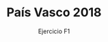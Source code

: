 ---
title: País Vasco 2018
url: "/recursos-fisica-quimica/oposiciones/fisica/pais-vasco-2018-f1"
subtitle: Ejercicio F1
summary: Ejercicio F1.
authors:
- rodrigo-alcaraz-de-la-osa
- jesica-sanchez-mazon
tags:
- oposiciones
- ondas
categories:
- Física

_build:
  render: never

# Optional external URL for project (replaces project detail page).
external_link: "https://rodrigoalcarazdelaosa.me/recursos-fisica-quimica/oposiciones/fisica/pais-vasco-2018-f1/pais-vasco-2018-f1.pdf"
---